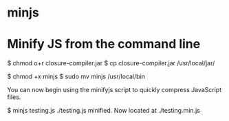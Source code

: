 # minjs

# Minify JS from the command line

$ chmod o+r closure-compiler.jar
$ cp closure-compiler.jar /usr/local/jar/

$ chmod +x minjs
$ sudo mv minjs /usr/local/bin

You can now begin using the minifyjs script to quickly compress JavaScript files.

$ minjs testing.js 
./testing.js minified. Now located at ./testing.min.js

